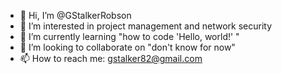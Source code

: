 - 👋 Hi, I’m @GStalkerRobson
- 👀 I’m interested in project management and network security
- 🌱 I’m currently learning "how to code 'Hello, world!' "
- 💞️ I’m looking to collaborate on "don't know for now"
- 📫 How to reach me: gstalker82@gmail.com

<!---
GStalkerRobson/GStalkerRobson is a ✨ special ✨ repository because its `README.md` (this file) appears on your GitHub profile.
You can click the Preview link to take a look at your changes.
--->
